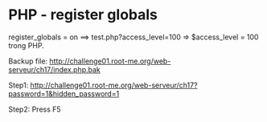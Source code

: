 # PHP - register globals

register_globals = on ==> test.php?access_level=100 => $access_level = 100 trong PHP.

Backup file: http://challenge01.root-me.org/web-serveur/ch17/index.php.bak


Step1: http://challenge01.root-me.org/web-serveur/ch17?password=1&hidden_password=1


Step2: Press F5
